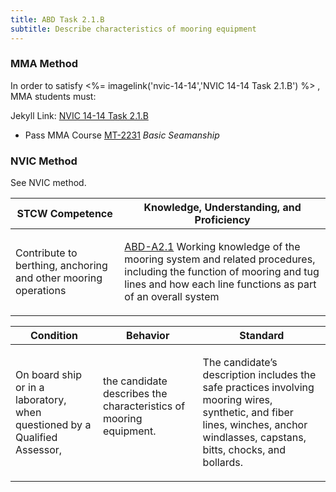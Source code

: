 ```yaml
---
title: ABD Task 2.1.B 
subtitle: Describe characteristics of mooring equipment
---
```



### MMA Method

In order to satisfy <%= imagelink('nvic-14-14','NVIC 14-14  Task  2.1.B') %> , MMA students must:

Jekyll Link: [NVIC 14-14  Task  2.1.B](/stcw23/assets/images/nvic-14-14.pdf)

* Pass MMA Course  [MT-2231](MT-2231) *Basic Seamanship*


### NVIC Method

<a onclick="togglevisibility('nvic_methods')" >See NVIC method.</a>

<div id='nvic_methods' class='hide'>

<table>
<thead>
<tr>
<th class='forty'> STCW Competence </th>
<th class='sixty'> Knowledge, Understanding, and Proficiency </th>
</tr>
</thead>




<tbody>
<tr><td markdown='1'>

Contribute to berthing, anchoring and other mooring operations

</td><td markdown='1'>

[ABD-A2.1](../../tables/25.html#ABD-A2.1) Working knowledge of the mooring system and related procedures, including the function of mooring and tug lines and how each line functions as part of an overall system

</td></tr>


</tbody>
</table>


<table>
<thead>
<tr><th class='twenty'>  Condition </th><th class='twenty'> Behavior </th><th  class='sixty'>Standard </th></tr>
</thead>
<tbody >



<tr><td markdown='1'>

On board ship or in a laboratory, when questioned by a Qualified Assessor,

</td><td markdown='1'>

the candidate describes the characteristics of mooring equipment.

<br>

<div class="tooltip">
<span class="tooltiptext">
</span>
</div>


</td><td markdown='1'>

The candidate’s description includes the safe practices involving mooring wires, synthetic, and fiber lines, winches, anchor windlasses, capstans, bitts, chocks, and bollards. 

</td></tr>
</tbody>
</table>
</div>
